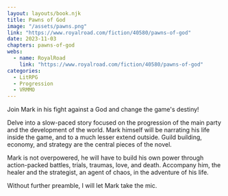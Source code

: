 ```yaml
---
layout: layouts/book.njk
title: Pawns of God
image: "/assets/pawns.png"
link: "https://www.royalroad.com/fiction/40580/pawns-of-god"
date: 2023-11-03
chapters: pawns-of-god
webs:
  - name: RoyalRoad
    link: "https://www.royalroad.com/fiction/40580/pawns-of-god"
categories:
  - LitRPG
  - Progression
  - VRMMO 
---
```


Join Mark in his fight against a God and change the game's destiny!

Delve into a slow-paced story focused on the progression of the main party and the development of the world. Mark himself will be narrating his life inside the game, and to a much lesser extend outside. Guild building, economy, and strategy are the central pieces of the novel. 

Mark is not overpowered, he will have to build his own power through action-packed battles, trials, traumas, love, and death. Accompany him, the healer and the strategist, an agent of chaos, in the adventure of his life. 

Without further preamble, I will let Mark take the mic.
